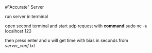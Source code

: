 #"Accurate" Server

run server in terminal

open second terminal and start udp request with **command** sudo nc -u localhost 123

then press enter and u will get time with bias in seconds from *server_conf.txt*
